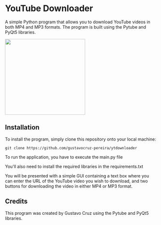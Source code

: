 # YouTube Downloader

A simple Python program that allows you to download YouTube videos in both MP4 and MP3 formats. The program is built using the Pytube and PyQt5 libraries.


<img src="https://gustavocruzdev.netlify.app/imgs/prints/ytdownloaderpy.png" width=265 height=250>

## Installation



To install the program, simply clone this repository onto your local machine:

`git clone https://github.com/gustavocruz-pereira/ytdownloader`

To run the application, you have to execute the main.py file


You'll also need to install the required libraries in the requirements.txt 


You will be presented with a simple GUI containing a text box where you can enter the URL of the YouTube video you wish to download, and two buttons for downloading the video in either MP4 or MP3 format.

## Credits

This program was created by Gustavo Cruz using the Pytube and PyQt5 libraries. 




